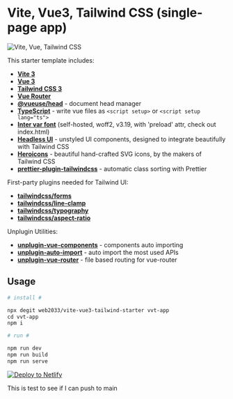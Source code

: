 # Vite, Vue3, Tailwind CSS (single-page app)

![Vite, Vue, Tailwind CSS](https://user-images.githubusercontent.com/11320080/111277027-a9384c00-8640-11eb-8323-21889bd7c609.png)

This starter template includes:

- [**Vite 3**](https://vitejs.dev/guide/)
- [**Vue 3**](https://vuejs.org/guide/introduction.html)
- [**Tailwind CSS 3**](https://tailwindcss.com/docs/configuration)
- [**Vue Router**](https://github.com/vuejs/router)
- [**@vueuse/head**](https://github.com/vueuse/head) - document head manager
- [**TypeScript**](https://vuejs.org/guide/typescript/overview.html) - write vue files as `<script setup>` or `<script setup lang="ts">`
- [**Inter var font**](https://github.com/rsms/inter) (self-hosted, woff2, v3.19, with 'preload' attr, check out index.html)
- [**Headless UI**](https://headlessui.com/vue/menu) - unstyled UI components, designed to integrate beautifully with Tailwind CSS
- [**Heroicons**](https://github.com/tailwindlabs/heroicons) - beautiful hand-crafted SVG icons,
  by the makers of Tailwind CSS
- [**prettier-plugin-tailwindcss**](https://tailwindcss.com/blog/automatic-class-sorting-with-prettier) - automatic class sorting with Prettier

First-party plugins needed for Tailwind UI:

- [**tailwindcss/forms**](https://github.com/tailwindlabs/tailwindcss-forms)
- [**tailwindcss/line-clamp**](https://github.com/tailwindlabs/tailwindcss-line-clamp)
- [**tailwindcss/typography**](https://tailwindcss.com/docs/typography-plugin)
- [**tailwindcss/aspect-ratio**](https://github.com/tailwindlabs/tailwindcss-aspect-ratio)

Unplugin Utilities:

- [**unplugin-vue-components**](https://github.com/antfu/unplugin-vue-components) - components auto importing
- [**unplugin-auto-import**](https://github.com/antfu/unplugin-auto-import) - auto import the most used APIs
- [**unplugin-vue-router**](https://github.com/posva/unplugin-vue-router) - file based routing for vue-router

## Usage

```apache
# install #

npx degit web2033/vite-vue3-tailwind-starter vvt-app
cd vvt-app
npm i

# run #

npm run dev
npm run build
npm run serve
```

[![Deploy to Netlify](https://www.netlify.com/img/deploy/button.svg)](https://app.netlify.com/start/deploy?repository=https://github.com/web2033/vite-vue3-tailwind-starter)


This is test to see if I can push to main